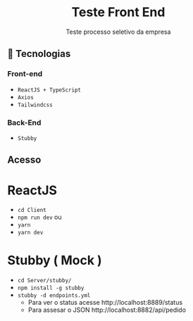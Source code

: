 <h1 align="center"> Teste Front End </h1>

<p align="center">
Teste processo seletivo da empresa<br/>
</p>

## 🧭 Tecnologias

### Front-end
+ `ReactJS + TypeScript`
+ `Axios`
+ `Tailwindcss`

### Back-End
+ `Stubby`

## Acesso


# ReactJS
+ `cd Client`
+ `npm run dev` 
ou 
+ `yarn`
+ `yarn dev`


# Stubby ( Mock )

+ `cd Server/stubby/`
+ `npm install -g stubby`
+ `stubby -d endpoints.yml`
    + Para ver o status acesse  http://localhost:8889/status
    + Para assesar o JSON  http://localhost:8882/api/pedido